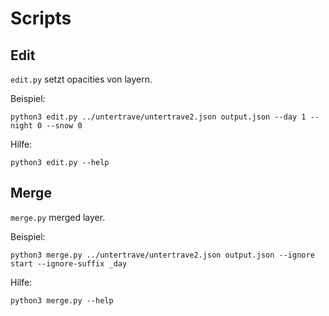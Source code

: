 # Scripts

## Edit

`edit.py` setzt opacities von layern.

Beispiel:
```
python3 edit.py ../untertrave/untertrave2.json output.json --day 1 --night 0 --snow 0
```

Hilfe:
```
python3 edit.py --help
```

## Merge

`merge.py` merged layer.

Beispiel:
```
python3 merge.py ../untertrave/untertrave2.json output.json --ignore start --ignore-suffix _day
```

Hilfe:
```
python3 merge.py --help
```